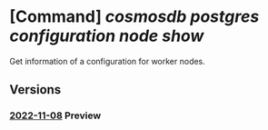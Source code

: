 # [Command] _cosmosdb postgres configuration node show_

Get information of a configuration for worker nodes.

## Versions

### [2022-11-08](/Resources/mgmt-plane/L3N1YnNjcmlwdGlvbnMve30vcmVzb3VyY2Vncm91cHMve30vcHJvdmlkZXJzL21pY3Jvc29mdC5kYmZvcnBvc3RncmVzcWwvc2VydmVyZ3JvdXBzdjIve30vbm9kZWNvbmZpZ3VyYXRpb25zL3t9/2022-11-08.xml) **Preview**

<!-- mgmt-plane /subscriptions/{}/resourcegroups/{}/providers/microsoft.dbforpostgresql/servergroupsv2/{}/nodeconfigurations/{} 2022-11-08 -->
